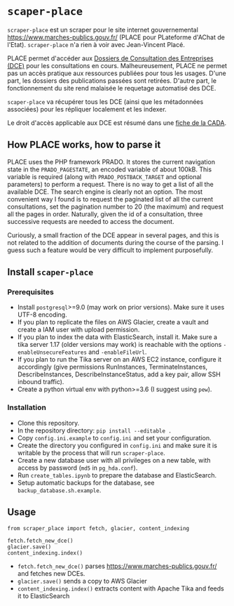 # `scaper-place`

`scraper-place` est un scraper pour le site internet gouvernemental https://www.marches-publics.gouv.fr/ (PLACE pour PLateforme d'AChat de l'Etat). `scraper-place` n'a rien à voir avec Jean-Vincent Placé.

PLACE permet d'accéder aux [Dossiers de Consultation des Entreprises (DCE)](https://fr.wikipedia.org/wiki/Dossier_de_consultation_des_entreprises) pour les consultations en cours. Malheureusement, PLACE ne permet pas un accès pratique aux ressources publiées pour tous les usages. D'une part, les dossiers des publications passées sont retirées. D'autre part, le fonctionnement du site rend malaisée le requetage automatisé des DCE.

`scaper-place` va récupérer tous les DCE (ainsi que les métadonnées associées) pour les répliquer localement et les indexer.

Le droit d'accès applicable aux DCE est résumé dans une [fiche de la CADA](http://www.cada.fr/marches-publics,6085.html).


## How PLACE works, how to parse it

PLACE uses the PHP framework PRADO. It stores the current navigation state in the `PRADO_PAGESTATE`, an encoded variable of about 100kB. This variable is required (along with `PRADO_POSTBACK_TARGET` and optional parameters) to perform a request. There is no way to get a list of all the available DCE. The search engine is clearly not an option. The most convenient way I found is to request the paginated list of all the current consultations, set the pagination number to 20 (the maximum) and request all the pages in order. Naturally, given the id of a consultation, three successive requests are needed to access the document.

Curiously, a small fraction of the DCE appear in several pages, and this is not related to the addition of documents during the course of the parsing. I guess such a feature would be very difficult to implement purposefully.


## Install `scaper-place`

### Prerequisites

* Install `postgresql`>=9.0 (may work on prior versions). Make sure it uses UTF-8 encoding.
* If you plan to replicate the files on AWS Glacier, create a vault and create a IAM user with upload permission.
* If you plan to index the data with ElasticSearch, install it. Make sure a tika server 1.17 (older versions may work) is reachable with the options `-enableUnsecureFeatures` and `-enableFileUrl`.
* If you plan to run the Tika server on an AWS EC2 instance, configure it accordingly (give permissions RunInstances, TerminateInstances, DescribeInstances, DescribeInstanceStatus, add a key pair, allow SSH inbound traffic).
* Create a python virtual env with python>=3.6 (I suggest using `pew`).

### Installation

* Clone this repository.
* In the repository directory: `pip install --editable .`
* Copy `config.ini.example` to `config.ini` and set your configuration.
* Create the directory you configured in `config.ini` and make sure it is writable by the process that will run `scraper-place`.
* Create a new database user with all privileges on a new table, with access by password (`md5` in `pg_hda.conf`).
* Run `create_tables.ipynb` to prepare the database and ElasticSearch.
* Setup automatic backups for the database, see `backup_database.sh.example`.


## Usage

```
from scraper_place import fetch, glacier, content_indexing

fetch.fetch_new_dce()
glacier.save()
content_indexing.index()
```

* `fetch.fetch_new_dce()` parses https://www.marches-publics.gouv.fr/ and fetches new DCEs.
* `glacier.save()` sends a copy to AWS Glacier
* `content_indexing.index()` extracts content with Apache Tika and feeds it to ElasticSearch
